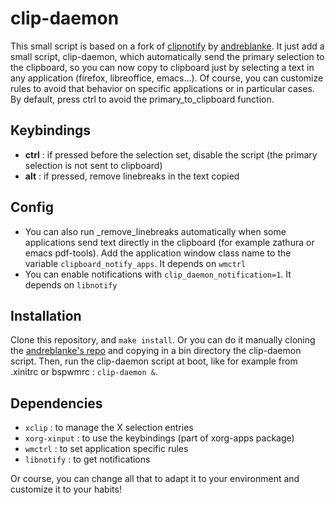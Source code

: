 # clip-daemon

This small script is based on a fork of [clipnotify](https://github.com/cdown/clipnotify/) by [andreblanke](https://github.com/andreblanke/clipnotify). It just add a small script, clip-daemon, which automatically send the primary selection to the clipboard, so you can now copy to clipboard just by selecting a text in any application (firefox, libreoffice, emacs...). Of course, you can customize rules to avoid that behavior on specific applications or in particular cases. By default, press ctrl to avoid the primary_to_clipboard function.

## Keybindings
 - **ctrl** : if pressed before the selection set, disable the script (the primary selection is not sent to clipboard)
 - **alt** : if pressed, remove linebreaks in the text copied
 
## Config

- You can also run _remove_linebreaks automatically when some applications send text directly in the clipboard (for example zathura or emacs pdf-tools). Add the application window class name to the variable `clipboard_notify_apps`. It depends on `wmctrl`
- You can enable notifications with `clip_daemon_notification=1`. It depends on `libnotify`

## Installation

Clone this repository, and `make install`. Or you can do it manually cloning the [andreblanke's repo](https://github.com/andreblanke/clipnotify) and copying in a bin directory the clip-daemon script. Then, run the clip-daemon script at boot, like for example from .xinitrc or bspwmrc : `clip-daemon &`.

## Dependencies

- `xclip` : to manage the X selection entries
- `xorg-xinput` : to use the keybindings (part of xorg-apps package)
- `wmctrl` : to set application specific rules
- `libnotify` : to get notifications

Or course, you can change all that to adapt it to your environment and customize it to your habits!
